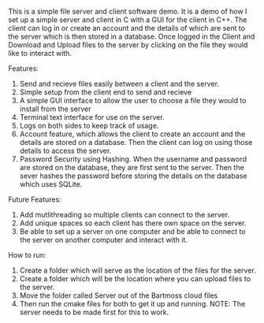 This is a simple file server and client software demo. It is a demo of how I set up a simple server and client in C with a GUI for the client in C++. The client can log in or create an account and the details of which are sent to the server which is then stored in a database. Once logged in the Client and Download and Upload files to the server by clicking on the file they would like to interact with. 

Features:

1. Send and recieve files easily between a client and the server.
2. Simple setup from the client end to send and recieve
3. A simple GUI interface to allow the user to choose a file they would to install from the server
4. Terminal text interface for use on the server.
5. Logs on both sides to keep track of usage.
6. Account feature, which allows the client to create an account and the details are stored on a database. Then the client can log on using those details to access the server.
7. Password Security using Hashing. When the username and password are stored on the database, they are first sent to the server. Then the sever hashes the password before storing the details on the database which uses SQLite.

Future Features:

1. Add mutlithreading so multiple clients can connect to the server.
2. Add unique spaces so each client has there own space on the server.
3. Be able to set up a server on one computer and be able to connect to the server on another computer and interact with it.


How to run:
1. Create a folder which will serve as the location of the files for the server.
2. Create a folder which will be the location where you can upload files to the server.
3. Move the folder called Server out of the Bartmoss cloud files
4. Then run the cmake files for both to get it up and running. NOTE: The server needs to be made first for this to work. 

   
